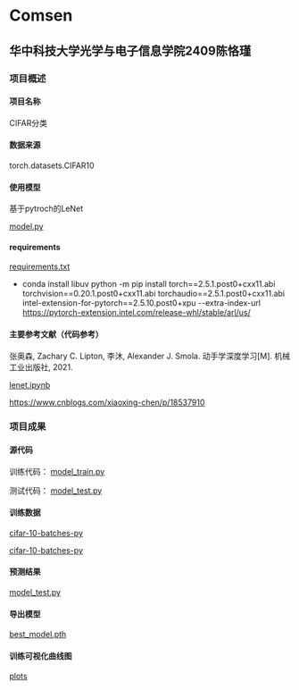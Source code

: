 # Comsen
## 华中科技大学光学与电子信息学院2409陈恪瑾
### 项目概述
#### 项目名称
CIFAR分类
#### 数据来源
torch.datasets.CIFAR10
#### 使用模型
基于pytroch的LeNet

[model.py](v_1/model.py)
#### requirements
[requirements.txt](v_1/requirements.txt)

* conda install libuv
python -m pip install torch==2.5.1.post0+cxx11.abi torchvision==0.20.1.post0+cxx11.abi torchaudio==2.5.1.post0+cxx11.abi intel-extension-for-pytorch==2.5.10.post0+xpu --extra-index-url https://pytorch-extension.intel.com/release-whl/stable/arl/us/

#### 主要参考文献（代码参考）
张奥森, Zachary C. Lipton, 李沐, Alexander J. Smola. 动手学深度学习[M]. 机械工业出版社, 2021.

[lenet.ipynb](referrences/lenet.ipynb)

https://www.cnblogs.com/xiaoxing-chen/p/18537910
### 项目成果
#### 源代码
训练代码：
[model_train.py](v_1/model_train.py)

测试代码：
[model_test.py](v_1/model_test.py)
#### 训练数据
[cifar-10-batches-py](data/test/cifar-10-batches-py)

[cifar-10-batches-py](data/train/cifar-10-batches-py)
#### 预测结果
[model_test.py](v_1/model_test.py)
#### 导出模型
[best_model.pth](module/best_model.pth)
#### 训练可视化曲线图
[plots](plots)


 